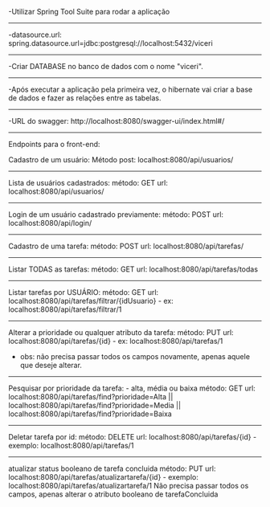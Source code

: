 -Utilizar Spring Tool Suite para rodar a aplicação
______________
-datasource.url: spring.datasource.url=jdbc:postgresql://localhost:5432/viceri
______________
-Criar DATABASE no banco de dados com o nome "viceri".
______________
-Após executar a aplicação pela primeira vez, o hibernate vai criar a base de dados e fazer as relações entre as tabelas.
______________
-URL do swagger: http://localhost:8080/swagger-ui/index.html#/
______________

Endpoints para o front-end:

Cadastro de um usuário:
Método post: localhost:8080/api/usuarios/

_____________

Lista de usuários cadastrados:
método: GET
url: localhost:8080/api/usuarios/

____________

Login de um usuário cadastrado previamente:
método: POST
url: localhost:8080/api/login/

____________

Cadastro de uma tarefa:
método: POST
url: localhost:8080/api/tarefas/

___________

Listar TODAS as tarefas:
método: GET
url: localhost:8080/api/tarefas/todas

___________

Listar tarefas por USUÁRIO:
método: GET
url: localhost:8080/api/tarefas/filtrar/{idUsuario} - ex: localhost:8080/api/tarefas/filtrar/1

___________

Alterar a prioridade ou qualquer atributo da tarefa:
método: PUT
url: localhost:8080/api/tarefas/{id} - ex: localhost:8080/api/tarefas/1 
- obs: não precisa passar todos os campos novamente, apenas aquele que deseje alterar.

___________

Pesquisar por prioridade da tarefa: - alta, média ou baixa
método: GET
url: localhost:8080/api/tarefas/find?prioridade=Alta
|| 
localhost:8080/api/tarefas/find?prioridade=Media
|| 
localhost:8080/api/tarefas/find?prioridade=Baixa

___________

Deletar tarefa por id:
método: DELETE
url: localhost:8080/api/tarefas/{id} - exemplo: localhost:8080/api/tarefas/1

___________

atualizar status booleano de tarefa concluida
método: PUT
url: localhost:8080/api/tarefas/atualizartarefa/{id} - exemplo: localhost:8080/api/tarefas/atualizartarefa/1
Não precisa passar todos os campos, apenas alterar o atributo booleano de tarefaConcluida

